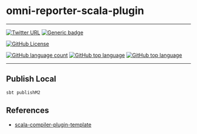 # omni-reporter-scala-plugin

---

[![Twitter URL](https://img.shields.io/twitter/url?logoColor=blue&style=social&url=https%3A%2F%2Fimg.shields.io%2Ftwitter%2Furl%3Fstyle%3Dsocial)](https://twitter.com/intent/tweet?text=%20Checkout%20this%20%40github%20repo%20by%20%40joaofse%20%F0%9F%91%A8%F0%9F%8F%BD%E2%80%8D%F0%9F%92%BB%3A%20https%3A//github.com/jesperancinhaorg/omni-reporter-scala-plugin)
[![Generic badge](https://img.shields.io/static/v1.svg?label=GitHub&message=omni-reporter-scala-plugin&color=informational)](https://github.com/jesperancinhaorg/omni-reporter-scala-plugin)

[![GitHub License](https://img.shields.io/badge/license-Apache%20License%202.0-blue.svg?style=flat)](https://www.apache.org/licenses/LICENSE-2.0)

[![GitHub language count](https://img.shields.io/github/languages/count/jesperancinhaorg/omni-reporter-scala-plugin.svg)](#)
[![GitHub top language](https://img.shields.io/github/languages/top/jesperancinhaorg/omni-reporter-scala-plugin.svg)](#)
[![GitHub top language](https://img.shields.io/github/languages/code-size/jesperancinhaorg/omni-reporter-scala-plugin.svg)](#)

---

## Publish Local

```shell
sbt publishM2
```

## References

- [scala-compiler-plugin-template](https://github.com/softwaremill/scala-compiler-plugin-template)